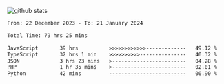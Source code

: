
![github stats](https://github-readme-stats.vercel.app/api?username=realmahd1&show_icons=true&theme=codeSTACKr&hide_rank=true&count_private=true)

<!--START_SECTION:waka-->

```txt
From: 22 December 2023 - To: 21 January 2024

Total Time: 79 hrs 25 mins

JavaScript       39 hrs          >>>>>>>>>>>>-------------   49.12 %
TypeScript       32 hrs 1 min    >>>>>>>>>>---------------   40.32 %
JSON             3 hrs 23 mins   >------------------------   04.28 %
PHP              1 hr 35 mins    >------------------------   02.01 %
Python           42 mins         -------------------------   00.90 %
```

<!--END_SECTION:waka-->
